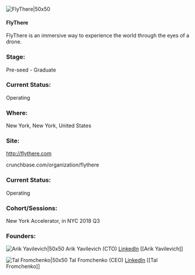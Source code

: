 

![FlyThere|50x50](https://apimg.techstars.com/connect/images/image_files/5bc26b4dc1a4b80eab00008b/original/LogoSquareBlue.jpg)

#### FlyThere
FlyThere is an immersive way to experience the world through the eyes of a drone.

### Stage: 
Pre-seed - Graduate 

### Current Status: 
Operating

### Where:
New York, New York, United States

### Site:
http://flythere.com



crunchbase.com/organization/flythere

### Current Status: 
Operating

### Cohort/Sessions: 
New York Accelerator, in NYC 2018 Q3

### Founders: 

![Arik Yavilevich|50x50]() Arik Yavilevich (CTO) [LinkedIn](https://linkedin.com/in/ayavilevich) [[Arik Yavilevich]]

![Tal Fromchenko|50x50](https://apimg.techstars.com/connect/images/image_files/5bc26b98c1a4b80eab00008c/original/Tal.png) Tal Fromchenko (CEO) [LinkedIn](https://linkedin.com/in/tfromchenko) [[Tal Fromchenko]]


